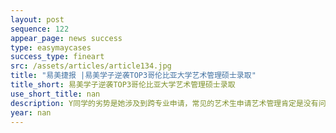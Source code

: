 ```yaml
---
layout: post
sequence: 122
appear_page: news success
type: easymaycases
success_type: fineart
src: /assets/articles/article134.jpg
title: "易美捷报 |易美学子逆袭TOP3哥伦比亚大学艺术管理硕士录取"
title_short: 易美学子逆袭TOP3哥伦比亚大学艺术管理硕士录取
use_short_title: nan
description: Y同学的劣势是她涉及到跨专业申请，常见的艺术生申请艺术管理肯定是没有问题的，这也是最主流的生源，但其面临的挑战是“商业思维”，因为会涉及到财务管理、企业融资、项目管理、市场营销等专业背景， 但是关于这一点易美申请团队的顾问在和Y同学的沟通当中了解到，毕业之后，她作为创始人在电商刚刚起步的时候就涉足了淘宝网店，并在公司中担任Marketing和HR的主管任务。
year: nan
---
```


